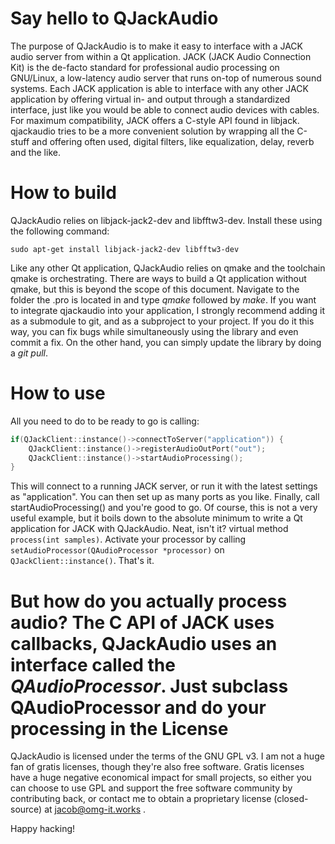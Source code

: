 Say hello to QJackAudio
=======================

The purpose of QJackAudio is to make it easy to interface with a JACK audio server from within a Qt application. JACK (JACK Audio Connection Kit) is the de-facto standard for professional audio processing on GNU/Linux, a low-latency audio server that runs on-top of numerous sound systems. Each JACK application is able to interface with any other JACK application by offering virtual in- and output through a standardized interface, just like you would be able to connect audio devices with cables. For maximum compatibility, JACK offers a C-style API found in libjack. qjackaudio tries to be a more convenient solution by wrapping all the C-stuff and offering often used, digital filters, like equalization, delay, reverb and the like.

How to build
============

QJackAudio relies on libjack-jack2-dev and libfftw3-dev. Install these using the following command:

`sudo apt-get install libjack-jack2-dev libfftw3-dev`

Like any other Qt application, QJackAudio relies on qmake and the toolchain qmake is orchestrating. There are ways to build a Qt application without qmake, but this is beyond the scope of this document. Navigate to the folder the .pro is located in and type *qmake* followed by *make*. If you want to integrate qjackaudio into your application, I strongly recommend adding it as a submodule to git, and as a subproject to your project. If you do it this way, you can fix bugs while simultaneously using the library and even commit a fix. On the other hand, you can simply update the library by doing a *git pull*.

How to use
==========

All you need to do to be ready to go is calling:
```cpp
if(QJackClient::instance()->connectToServer("application")) {
    QJackClient::instance()->registerAudioOutPort("out");
    QJackClient::instance()->startAudioProcessing();
}
```

This will connect to a running JACK server, or run it with the latest settings as "application". You can then set up as many ports as you like. Finally, call startAudioProcessing() and you're good to go. Of course, this is not a very useful example, but it boils down to the absolute minimum to write a Qt application for JACK with QJackAudio. Neat, isn't it?
virtual method `process(int samples)`. Activate your processor by calling `setAudioProcessor(QAudioProcessor *processor)` on `QJackClient::instance()`. That's it.

But how do you actually process audio? The C API of JACK uses callbacks, QJackAudio uses an interface called the *QAudioProcessor*. Just subclass QAudioProcessor and do your processing in the
License
========
QJackAudio is licensed under the terms of the GNU GPL v3. I am not a huge fan of gratis licenses, though they're also free software. Gratis licenses have a huge negative economical impact for small projects, so either you can choose to use GPL and support the free software community by contributing back, or contact me to obtain a proprietary license (closed-source) at jacob@omg-it.works .

Happy hacking!



